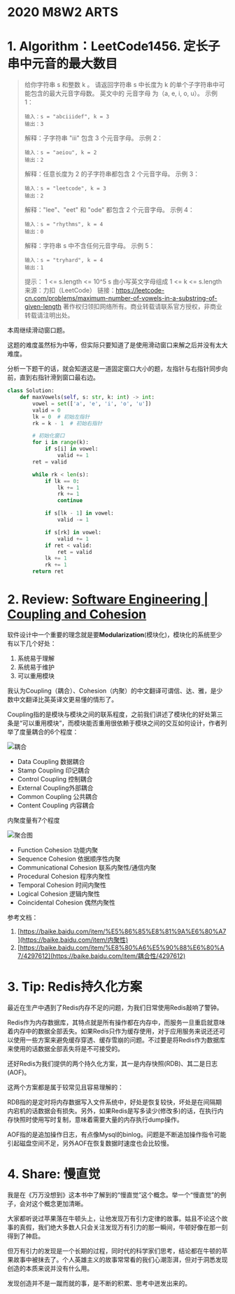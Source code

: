 # 2020 M8W2 ARTS

# 1. Algorithm：LeetCode1456. 定长子串中元音的最大数目

> 给你字符串 s 和整数 k 。
> 请返回字符串 s 中长度为 k 的单个子字符串中可能包含的最大元音字母数。
> 英文中的 元音字母 为（a, e, i, o, u）。
> 示例 1：
>
> ```
> 输入：s = "abciiidef", k = 3
> 输出：3
> ```
> 解释：子字符串 "iii" 包含 3 个元音字母。
> 示例 2：
> ```
> 输入：s = "aeiou", k = 2
> 输出：2
> ```
> 解释：任意长度为 2 的子字符串都包含 2 个元音字母。
> 示例 3：
> ```
> 输入：s = "leetcode", k = 3
> 输出：2
> ```
> 解释："lee"、"eet" 和 "ode" 都包含 2 个元音字母。
> 示例 4：
> ```
> 输入：s = "rhythms", k = 4
> 输出：0
> ```
> 解释：字符串 s 中不含任何元音字母。
> 示例 5：
> ```
> 输入：s = "tryhard", k = 4
> 输出：1
> ```
> 提示：
> 1 <= s.length <= 10^5
> s 由小写英文字母组成
> 1 <= k <= s.length
> 来源：力扣（LeetCode）
> 链接：https://leetcode-cn.com/problems/maximum-number-of-vowels-in-a-substring-of-given-length
> 著作权归领扣网络所有。商业转载请联系官方授权，非商业转载请注明出处。

本周继续滑动窗口题。

这题的难度虽然标为中等，但实际只要知道了是使用滑动窗口来解之后并没有太大难度。

分析一下题干的话，就会知道这是一道固定窗口大小的题，左指针与右指针同步向前，直到右指针滑到窗口最右边。

```python
class Solution:
    def maxVowels(self, s: str, k: int) -> int:
        vowel = set(['a', 'e', 'i', 'o', 'u'])
        valid = 0
        lk = 0  # 初始左指针
        rk = k - 1  # 初始右指针

        # 初始化窗口
        for i in range(k):
            if s[i] in vowel:
                valid += 1
        ret = valid

        while rk < len(s):
            if lk == 0:
                lk += 1
                rk += 1
                continue

            if s[lk - 1] in vowel:
                valid -= 1

            if s[rk] in vowel:
                valid += 1
            if ret < valid:
                ret = valid
            lk += 1
            rk += 1
        return ret
```



# 2. Review: [Software Engineering | Coupling and Cohesion](https://www.geeksforgeeks.org/software-engineering-coupling-and-cohesion/)

软件设计中一个重要的理念就是要**Modularization**(模块化)，模块化的系统至少有以下几个好处：

1. 系统易于理解
2. 系统易于维护
3. 可以重用模块

我认为Coupling（耦合）、Cohesion（内聚）的中文翻译可谓信、达、雅，是少数中文翻译比英英译文更易懂的情形了。

Coupling指的是模块与模块之间的联系程度，之前我们讲述了模块化的好处第三条是“可以重用模块”，而模块能否重用很依赖于模块之间的交互如何设计，作者列举了度量耦合的6个程度：

![耦合](https://media.geeksforgeeks.org/wp-content/uploads/coupling.png)

- Data Coupling 数据耦合
- Stamp Coupling 印记耦合
- Control Coupling 控制耦合
- External Coupling外部耦合
- Common Coupling 公共耦合
- Content Coupling 内容耦合

内聚度量有7个程度

![聚合图](https://media.geeksforgeeks.org/wp-content/uploads/cohesion.png)

- Function Cohesion 功能内聚
- Sequence Cohesion 依据顺序性内聚
- Communicational Cohesion 联系内聚性/通信内聚
- Procedural Cohesion 程序内聚性
- Temporal Cohesion 时间内聚性
- Logical Cohesion 逻辑内聚性
- Coincidental Cohesion 偶然内聚性

参考文档：

1. [https://baike.baidu.com/item/%E5%86%85%E8%81%9A%E6%80%A7](https://baike.baidu.com/item/内聚性)
2. [https://baike.baidu.com/item/%E8%80%A6%E5%90%88%E6%80%A7/4297612](https://baike.baidu.com/item/耦合性/4297612)

# 3. Tip: Redis持久化方案

最近在生产中遇到了Redis内存不足的问题，为我们日常使用Redis敲响了警钟。

Redis作为内存数据库，其特点就是所有操作都在内存中，而服务一旦重启就意味着内存中的数据全部丢失。如果Redis只作为缓存使用，对于应用服务来说还还可以使用一些方案来避免缓存穿透、缓存雪崩的问题。不过要是将Redis作为数据库来使用的话数据全部丢失将是不可接受的。

还好Redis为我们提供的两个持久化方案，其一是内存快照(RDB)、其二是日志(AOF)。

这两个方案都是属于较常见且容易理解的：

RDB指的是定时将内存数据写入文件系统中，好处是恢复较快，坏处是在间隔期内宕机的话数据会有损失。另外，如果Redis是写多读少(修改多)的话，在执行内存快照时使用写时复制，意味着需要大量的内存执行dump操作。

AOF指的是追加操作日志，有点像Mysql的binlog。问题是不断追加操作指令可能引起磁盘空间不足，另外AOF在恢复数据时速度也会比较慢。

# 4. Share: 慢直觉

我是在《万万没想到》这本书中了解到的“慢直觉”这个概念。举一个“慢直觉”的例子，会对这个概念更加清晰。

大家都听说过苹果落在牛顿头上，让他发现万有引力定律的故事。姑且不论这个故事的真假，我们绝大多数人只会关注发现万有引力的那一瞬间，牛顿好像在那一刻得到了神启。

但万有引力的发现是一个长期的过程，同时代的科学家们思考，结论都在牛顿的苹果故事中被抹去了。个人英雄主义的故事常常看的我们心潮澎湃，但对于洞悉发现创造的本质来说并没有什么用。

发现创造并不是一蹴而就的事，是不断的积累、思考中迸发出来的。